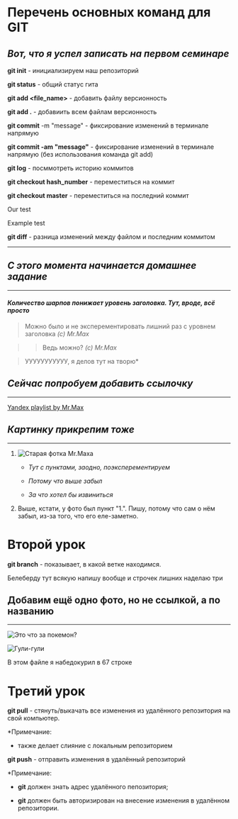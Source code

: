# Перечень основных команд для GIT

## *Вот, что я успел записать на первом семинаре* 

**git init** - инициализируем наш репозиторий

**git status** - общий статус гита

**git add <file_name>** - добавить файлу версионность

**git add .** - добавиить всем файлам версионность

**git commit** -m "message" - фиксирование изменений в терминале напрямую

**git commit -am "message"** - фиксирование изменений в терминале напрямую (без использования команда git add)

**git log** - посммотреть историю коммитов

**git checkout hash_number** - переместиться на коммит

**git checkout master** - переместиться на последний коммит

Our test

Example test

**git diff** - разница изменений между файлом и последним коммитом

___

## *С этого момента начинается домашнее задание*

***

#### *Количество шарпов понижает уровень заголовка. Тут, вроде, всё просто*

>Можно было и не эксперементировать лишний раз с уровнем заголовка *(с) Mr.Max*

>>Ведь можно? *(с) Mr.Max*

>УУУУУУУУУУУ, я делов тут на творю*

## *Сейчас попробуем добавить ссылочку*

***

[Yandex playlist by Mr.Max](https://music.yandex.ru/users/maximyandur/playlists/3 "Тут от тяжелятины до CVRCHES. Обожаю CVRCHES")

## *Картинку прикрепим тоже*

***

1. ![Старая фотка Mr.Max*a*](https://sun9-36.userapi.com/impf/c849120/v849120358/36831/-X6idC7F6HQ.jpg?size=1280x960&quality=96&sign=22c914c77df69b235de839d1a73d2b54&type=album "Эх, не то, что сейчас. Сидячая работа вносит свои коррективы. Там, куда я устроюсь, обязана быть качалочка UwU")

    * *Тут с пунктами, заодно, поэксперементируем*
    
    * *Потому что выше забыл*

    * *За что хотел бы извиниться*

1. Выше, кстати, у фото был пункт "1.". Пишу, потому что сам о нём забыл, из-за того, что его еле-заметно.

# **Второй урок**

**git branch** - показывает, в какой ветке находимся.

Белеберду тут всякую напишу вообще
и строчек лишних наделаю
три

## Добавим ещё одно фото, но не ссылкой, а по названию

---

![Это что за покемон?](Chto_Za_Pockemon.jpg "Он съел своего хозяина?!")

![Гули-гули](Guli_Guli.jpg "Зря на нас батон крошил...")

В этом файле я набедокурил в 67 строке

# **Третий урок**

**git pull** - стянуть/выкачать все изменения из удалённого репозитория на свой компьютер.

*Примечание: 

- также делает слияние с локальным репозиторием

**git push** - отправить изменения в удалённый репозиторий

*Примечание:

- **git** должен знать адрес удалённого пепозитория;

- **git** должен быть авторизирован на внесение изменения в удалённом репозитории.

